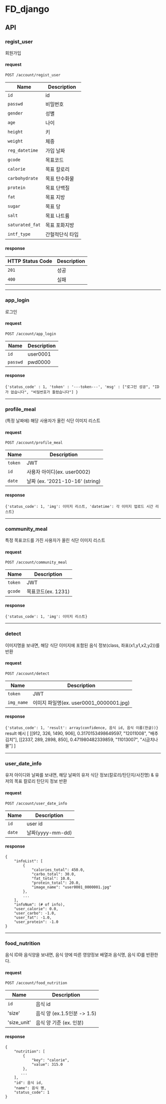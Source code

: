 # FD_django

## API

### regist_user
회원가입
#### request
```http
POST /account/regist_user
```
| Name | Description |
| ---- | ----------- |
| `id` | id |
| `passwd` | 비밀번호 |
| `gender` | 성별 |
| `age` | 나이 |
| `height` | 키 |
| `weight` | 체중 |
| `reg_datetime` | 가입 날짜 |
| `gcode` | 목표코드 |
| `calorie` | 목표 칼로리 |
| `carbohydrate` | 목표 탄수화물 |
| `protein` | 목표 단백질 |
| `fat` | 목표 지방 |
| `sugar` | 목표 당 |
| `salt` | 목표 나트륨 |
| `saturated_fat` | 목표 포화지방 |
| `intf_type` | 간헐적단식 타입 |
#### response
| HTTP Status Code | Description |
| ---- | ----------- |
| `201` | 성공 |
| `400` | 실패 |

***
### app_login
로그인
#### request
```http
POST /account/app_login
```

| Name | Description |
| ---- | ----------- |
| `id` | user0001 |
| `passwd` | pwd0000 |

#### response
`
{'status_code' : 1, 'token' : '---token---', 'msg' : ["로그인 성공", "ID가 없습니다", "비밀번호가 틀렸습니다"] }
`

***
### profile_meal
(특정 날짜에) 해당 사용자가 올린 식단 이미지 리스트
#### request
```http
POST /account/profile_meal
```
| Name | Description |
| ---- | ----------- |
| `token` | JWT |
| `id` | 사용자 아이디(ex. user0002) |
| `date` | 날짜 (ex. '2021-10-16' (string) |

#### response
`{'status_code': 1, 'img': 이미지 리스트, 'datetime': 각 이미지 업로드 시간 리스트}`

***
### community_meal
특정 목표코드를 가진 사용자가 올린 식단 이미지 리스트
#### request
```http
POST /account/community_meal
```
| Name | Description |
| ---- | ----------- |
| `token` | JWT |
| `gcode` | 목표코드(ex. 1231) |

#### response
`{'status_code': 1, 'img': 이미지 리스트}`

***
### detect
이미지명을 보내면, 해당 식단 이미지에 포함된 음식 정보(class, 좌표(x1,y1,x2,y2))를 반환
#### request
```http
POST /account/detect
```
| Name | Description |
| ---- | ----------- |
| `token` | JWT |
| `img_name` | 이미지 파일명(ex. user0001_0000001.jpg) |

#### response
`{'status_code': 1, 'result': array(confidence, 음식 id, 음식 이름(한글))}`
result 예시
[ [[912, 326, 1490, 906], 0.3170153498649597, "12011008", "배추김치"], [[2337, 289, 2898, 850], 0.471980482339859, "11013007", "시금치나물"] ]
***
### user_date_info
유저 아이디와 날짜를 보내면, 해당 날짜의 유저 식단 정보(칼로리/탄단지/사진명) & 유저의 목표 칼로리 탄단지 정보 반환
#### request
```http
POST /account/user_date_info
```
| Name | Description |
| ---- | ----------- |
| `id` | user id |
| `date` | 날짜(yyyy-mm-dd) |

#### response
```
{
    "infoList": [
        {
            "calories_total": 450.0,
            "carbo_total": 30.0,
            "fat_total": 10.0,
            "protein_total": 20.0,
            "image_name": "user0001_0000001.jpg"
        },
        ...
    ],
    "infoNum": (# of info),
    "user_calorie": 0.0,
    "user_carbo": -1.0,
    "user_fat": -1.0,
    "user_protein": -1.0
}
```
***
### food_nutrition
음식 ID와 음식양을 보내면, 음식 양에 따른 영양정보 배열과 음식명, 음식 ID를 반환한다.
#### request
```http
POST /account/food_nutrition
```
| Name | Description |
| ---- | ----------- |
| `id` | 음식 id |
| 'size' | 음식 양 (ex.1.5인분 -> 1.5) |
| 'size_unit' | 음식 양 기준 (ex. 인분) |

#### response
```
{
    "nutrition": [
        {
            "key": "calorie",
            "value": 315.0
        },
       ...
    ],
    "id": 음식 id,
    "name": 음식 명,
    "status_code": 1
}
```

